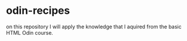 # odin-recipes

on this repository I will apply the knowledge that I aquired from the basic HTML Odin course.
